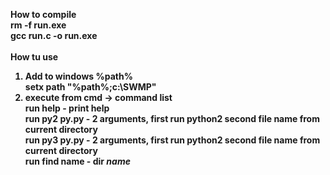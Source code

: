 <b>How to compile<b><br>
rm -f run.exe<br>
gcc run.c -o run.exe<br>
<br>
<b>How tu use<b><br>
1) Add to windows %path%<br>
setx path "%path%;c:\SWMP"<br>
2) execute from cmd -> command list<br>
run help - print help<br>
run py2 py.py - 2 arguments, first run python2 second file name from current directory <br>
run py3 py.py - 2 arguments, first run python2 second file name from current directory <br>
run find name - dir *name*<br>
